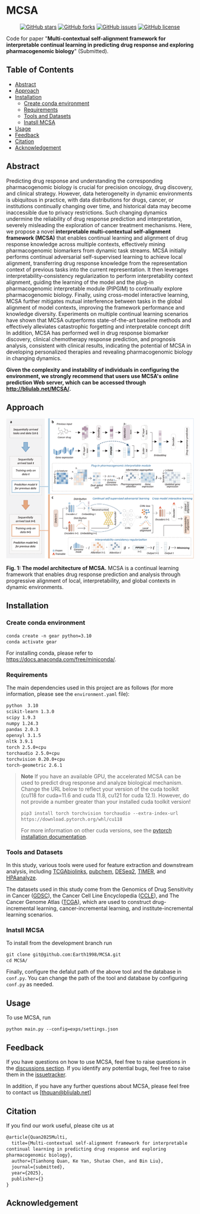 # MCSA

<div align="center">
  
  [![GitHub stars](https://badgen.net/github/stars/Earth1998/MCSA?_t=1681000000)](https://GitHub.com/Earth1998/MCSA/stargazers/)
  [![GitHub forks](https://badgen.net/github/forks/Earth1998/MCSA/?_t=1681000000)](https://GitHub.com/Earth1998/MCSA/network/)
  [![GitHub issues](https://badgen.net/github/issues/Earth1998/MCSA/?color=red)](https://GitHub.com/Earth1998/MCSA/issues/)
  [![GitHub license](https://img.shields.io/github/license/Earth1998/MCSA.svg?_t=1681234567)](https://github.com/Earth1998/MCSA/blob/master/LICENSE)

</div>

Code for paper "**Multi-contextual self-alignment framework for interpretable continual learning in predicting drug response and exploring pharmacogenomic biology**" (Submitted).

## Table of Contents
  - [Abstract](#Abstract)
  - [Approach](#Approach)
  - [Installation](#Installation)
    - [Create conda environment](#Create-conda-environment)
    - [Requirements](#Requirements)
    - [Tools and Datasets](#Tools-and-Datasets)
    - [Inatsll MCSA](#Inatsll-MCSA)
  - [Usage](#Usage)
  - [Feedback](#Feedback)
  - [Citation](#Citation)
  - [Acknowledgement](#Acknowledgement)

## Abstract

Predicting drug response and understanding the corresponding pharmacogenomic biology is crucial for precision oncology, drug discovery, and clinical strategy. However, data heterogeneity in dynamic environments is ubiquitous in practice, with data distributions for drugs, cancer, or institutions continually changing over time, and historical data may become inaccessible due to privacy restrictions. Such changing dynamics undermine the reliability of drug response prediction and interpretation, severely misleading the exploration of cancer treatment mechanisms. Here, we propose a novel **interpretable multi-contextual self-alignment framework (MCSA)** that enables continual learning and alignment of drug response knowledge across multiple contexts, effectively mining pharmacogenomic biomarkers from dynamic task streams. MCSA initially performs continual adversarial self-supervised learning to achieve local alignment, transferring drug response knowledge from the representation context of previous tasks into the current representation. It then leverages interpretability-consistency regularization to perform interpretability context alignment, guiding the learning of the model and the plug-in pharmacogenomic interpretable module (PIPGIM) to continually explore pharmacogenomic biology. Finally, using cross-model interactive learning, MCSA further mitigates mutual interference between tasks in the global alignment of model contexts, improving the framework performance and knowledge diversity. Experiments on multiple continual learning scenarios have shown that MCSA outperforms state-of-the-art baseline methods and effectively alleviates catastrophic forgetting and interpretable concept drift In addition, MCSA has performed well in drug response biomarker discovery, clinical chemotherapy response prediction, and prognosis analysis, consistent with clinical results, indicating the potential of MCSA in developing personalized therapies and revealing pharmacogenomic biology in changing dynamics.

**Given the complexity and instability of individuals in configuring the environment, we strongly recommend that users use MCSA's online prediction Web server, which can be accessed through **http://bliulab.net/MCSA/**.**

## Approach

![Model](/imgs/Model.png)

**Fig. 1: The model architecture of MCSA.** MCSA is a continual learning framework that enables drug response prediction and analysis through progressive alignment of local, interpretability, and global contexts in dynamic environments.

## Installation

### Create conda environment

```
conda create -n gear python=3.10
conda activate gear
```
For installing conda, please refer to https://docs.anaconda.com/free/miniconda/.

### Requirements
The main dependencies used in this project are as follows (for more information, please see the `environment.yaml` file):

```
python  3.10
scikit-learn 1.3.0
scipy 1.9.3
numpy 1.24.3
pandas 2.0.3
openxyl 3.1.5
nltk 3.9.1
torch 2.5.0+cpu
torchaudio 2.5.0+cpu
torchvision 0.20.0+cpu
torch-geometric 2.6.1
```

> **Note** If you have an available GPU, the accelerated MCSA can be used to predict drug response and analyze biological mechanism. Change the URL below to reflect your version of the cuda toolkit (cu118 for cuda=11.6 and cuda 11.8, cu121 for cuda 12.1). However, do not provide a number greater than your installed cuda toolkit version!
> 
> ```
> pip3 install torch torchvision torchaudio --extra-index-url https://download.pytorch.org/whl/cu118
> ```
>
> For more information on other cuda versions, see the [pytorch installation documentation](https://pytorch.org/).

### Tools and Datasets
In this study, various tools were used for feature extraction and downstream analysis, including [TCGAbiolinks](https://www.bioconductor.org/packages/release/bioc/html/TCGAbiolinks.html), [pubchem](https://pubchem.ncbi.nlm.nih.gov), [DESeq2](https://www.bioconductor.org/packages/release/bioc/html/DESeq2.html), [TIMER](https://cistrome.shinyapps.io/timer), and [HPAanalyze](https://www.bioconductor.org/packages/release/bioc/html/HPAanalyze.html).

The datasets used in this study come from the Genomics of Drug Sensitivity in Cancer ([GDSC](https://www.cancerrxgene.org/)), the Cancer Cell Line Encyclopedia ([CCLE](https://depmap.org/portal/)), and The Cancer Genome Atlas ([TCGA](https://portal.gdc.cancer.gov/)), which are used to construct drug-incremental learning, cancer-incremental learning, and institute-incremental learning scenarios.

### Inatsll MCSA
To install from the development branch run
```
git clone git@github.com:Earth1998/MCSA.git
cd MCSA/
```

Finally, configure the defalut path of the above tool and the database in `conf.py`. You can change the path of the tool and database by configuring `conf.py` as needed.

## Usage
To use MCSA, run
```
python main.py --config=exps/settings.json
```

## Feedback
If you have questions on how to use MCSA, feel free to raise questions in the [discussions section](https://github.com/Earth1998/MCSA/discussions). If you identify any potential bugs, feel free to raise them in the [issuetracker](https://github.com/Earth1998/MCSA/issues).

In addition, if you have any further questions about MCSA, please feel free to contact us [thquan@bliulab.net]

## Citation

If you find our work useful, please cite us at
```
@article{Quan2025Multi,
  title={Multi-contextual self-alignment framework for interpretable continual learning in predicting drug response and exploring pharmacogenomic biology},
  author={Tianhong Quan, Ke Yan, Shutao Chen, and Bin Liu},
  journal={submitted},
  year={2025},
  publisher={}
}

```
## Acknowledgement
